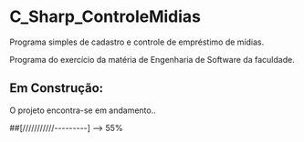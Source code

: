 C_Sharp_ControleMidias
======================

Programa simples de cadastro e controle de empréstimo de mídias. 

Programa do exercício da matéria de Engenharia de Software da faculdade.

## Em Construção:

O projeto encontra-se em andamento..


##[///////////---------] --> 55%
